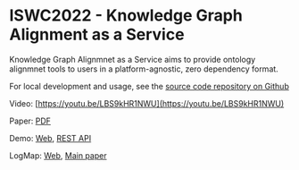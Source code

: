 # ISWC2022 - Knowledge Graph Alignment as a Service

Knowledge Graph Alignmnet as a Service aims to provide ontology alignmnet tools to users in a platform-agnostic, zero dependency format.

For local development and usage, see the [source code repository on Github](https://github.com/rupson/knowledge-graph-alignment-as-a-service)

Video: [https://youtu.be/LBS9kHR1NWU](https://youtu.be/LBS9kHR1NWU)

Paper: [PDF](https://drive.google.com/file/d/1Ov3NNmB9nk_01Q5TcWM_i_g2wIxDhuIO/view)

Demo: [Web](http://krrwebtools.cs.ox.ac.uk:3000), [REST API](http://krrwebtools.cs.ox.ac.uk:4000)

LogMap: [Web](https://github.com/ernestojimenezruiz/logmap-matcher), [Main paper](http://www.cs.ox.ac.uk/files/4801/LogMap_ecai2012.pdf)

